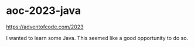 # aoc-2023-java

https://adventofcode.com/2023

I wanted to learn some Java. This seemed like a good opportunity to do so.